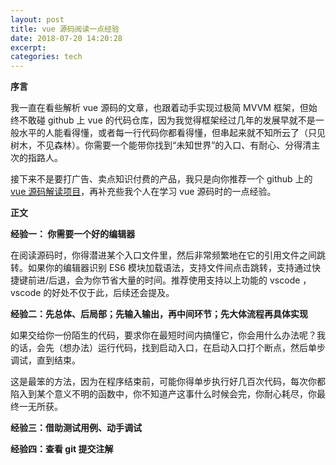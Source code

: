 ```yaml
---
layout: post
title: vue 源码阅读一点经验
date: 2018-07-20 14:20:28
excerpt: 
categories: tech
---
```


**序言**

我一直在看些解析 vue 源码的文章，也跟着动手实现过极简 MVVM 框架，但始终不敢碰 github 上 vue 的代码仓库，因为我觉得框架经过几年的发展早就不是一般水平的人能看得懂，或者每一行代码你都看得懂，但串起来就不知所云了（只见树木，不见森林）。你需要一个能带你找到“未知世界”的入口、有耐心、分得清主次的指路人。

接下来不是要打广告、卖点知识付费的产品，我只是向你推荐一个 github 上的 [vue 源码解读项目](https://github.com/HcySunYang/vue-design)，再补充些我个人在学习 vue 源码时的一点经验。

**正文**

**经验一： 你需要一个好的编辑器**

在阅读源码时，你得潜进某个入口文件里，然后非常频繁地在它的引用文件之间跳转。如果你的编辑器识别 ES6 模块加载语法，支持文件间点击跳转，支持通过快捷键前进/后退，会为你节省大量的时间。推荐使用支持以上功能的 vscode ， vscode 的好处不仅于此，后续还会提及。

**经验二：先总体、后局部；先输入输出，再中间环节；先大体流程再具体实现**

如果交给你一份陌生的代码，要求你在最短时间内搞懂它，你会用什么办法呢？我的话，会先（想办法）运行代码，找到启动入口，在启动入口打个断点，然后单步调试，直到结束。

这是最笨的方法，因为在程序结束前，可能你得单步执行好几百次代码，每次你都陷入到某个意义不明的函数中，你不知道产这事什么时候会完，你耐心耗尽，你最终一无所获。



**经验三：借助测试用例、动手调试**

**经验四：查看 git 提交注解**